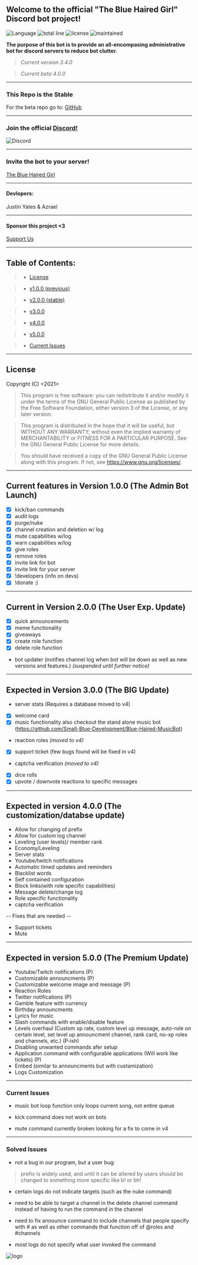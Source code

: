 ## Welcome to the official "The Blue Haired Girl" Discord bot project!

![Language](https://img.shields.io/github/languages/top/justinyates887/blue-haired-girl-bot?color=yellow)
![total line](https://img.shields.io/tokei/lines/github/justinyates887/blue-haired-girl-bot)
![license](https://img.shields.io/badge/License-GNU-blueviolet)
![maintained](https://img.shields.io/maintenance/yes/2021)

**The purpose of this bot is to provide an all-encompasing administrative bot for discord servers to reduce bot clutter.**

> *Current version 3.4.0*

> *Current beta 4.0.0*

---------------------------------------------------------------------------------------------------------------------------

### This Repo is the Stable

For the beta repo go to: [GitHub](https://github.com/justinyates887/BHG-BETA)

---------------------------------------------------------------------------------------------------------------------------

### Join the official [Discord!](https://discord.gg/tb4mZWtXC8)
![Discord](https://img.shields.io/discord/795324515034726410?color=blue)

---------------------------------------------------------------------------------------------------------------------------

### Invite the bot to your server!
[The Blue Haired Girl](https://discord.com/api/oauth2/authorize?client_id=794674548875460649&permissions=8&scope=bot)

---------------------------------------------------------------------------------------------------------------------------

#### **Devlopers:**

Justin Yates & Azrael

---------------------------------------------------------------------------------------------------------------------------

#### Sponsor this project <3
[Support Us](https://www.patreon.com/smallblue)


---------------------------------------------------------------------------------------------------------------------------

## Table of Contents:

> - [License](#license)

> - [v1.0.0 (previous)](#v1)

> - [v2.0.0 (stable)](#v2)

> - [v3.0.0](#v3)

> - [v4.0.0](#v4)

> - [v5.0.0](#v5)

> - [Current Issues](#current-issues)

---------------------------------------------------------------------------------------------------------------------------

## <a name="license"></a>License

Copyright (C) <2021>
> This program is free software: you can redistribute it and/or modify
it under the terms of the GNU General Public License as published by
the Free Software Foundation, either version 3 of the License, or
any later version.

> This program is distributed in the hope that it will be useful,
but WITHOUT ANY WARRANTY; without even the implied warranty of
MERCHANTABILITY or FITNESS FOR A PARTICULAR PURPOSE.  See the
GNU General Public License for more details.

> You should have received a copy of the GNU General Public License
along with this program.  If not, see <https://www.gnu.org/licenses/>.

---------------------------------------------------------------------------------------------------------------------------

## <a name="v1"></a>Current features in Version 1.0.0 (The Admin Bot Launch)

- [x] kick/ban commands
- [x] audit logs
- [x] purge/nuke
- [x] channel creation and deletion w/ log
- [x] mute capabilities w/log
- [x] warn capabilities w/log
- [x] give roles 
- [x] remove roles
- [x] invite link for bot
- [x] invite link for your server
- [x] !developers (info on devs)
- [x] !donate :)

---------------------------------------------------------------------------------------------------------------------------

## <a name="v2"></a>Current in Version 2.0.0 (The User Exp. Update)

- [x] quick announcements
- [x] meme functionality
- [x] giveaways
- [x] create role function
- [x] delete role function
- bot updater (notifies channel log when bot will be down as well as new versions and features.) *(suspended until further notice)*

---------------------------------------------------------------------------------------------------------------------------

## <a name="v3"></a>Expected in Version 3.0.0 (The BIG Update)

- server stats (Requires a database moved to v4)
- [X] welcome card
- [x] music functionality also checkout the stand alone music bot (https://github.com/Small-Blue-Development/Blue-Haired-MusicBot)
- reaction roles *(moved to v4)*
- [x] support ticket (few bugs found will be fixed in v4)
- captcha verification *(moved to v4)*
- [x] dice rolls
- [x] upvote / downvote reactions to specific messages

---------------------------------------------------------------------------------------------------------------------------

## <a name="v4"></a>Expected in version 4.0.0 (The customization/databse update)
- Allow for changing of prefix
- Allow for custom log channel
- Leveling (user levels)/ member rank
- Economy/Leveling
- Server stats
- Youtube/twitch notifications
- Automatic timed updates and reminders
- Blacklist words
- Self contained configuration
- Block links(with role specific capabilities)
- Message delete/change log
- Role specific functionality
- captcha verification


--  Fixes that are needed  --
- Support tickets
- Mute 

---------------------------------------------------------------------------------------------------------------------------

## <a name="v5"></a>Expected in version 5.0.0 (The Premium Update)
- Youtube/Twitch notifications (P)
- Customizable announcments (P)
- Customizable welcome image and message (P)
- Reaction Roles 
- Twitter notifications (P)
- Gamble feature with currency
- Birthday announcments
- Lyrics for music
- Slash commands with enable/disable feature
- Levels overhaul (Custom xp rate, custom level up message, auto-role on certain level, set level up announcment channel, rank card, no-xp roles and channels, etc.) (P-ish)
- Disabling unwanted commands afer setup
- Application command with configurable applications (Will work like tickets) (P)
- Embed (similar to announcments but with custamization)
- Logs Customization

---------------------------------------------------------------------------------------------------------------------------
### <a name="current-issues"></a>Current Issues

- music bot loop function only loops current song, not entire queue

- kick command does not work on bots

- mute command currently broken looking for a fix to come in v4

---------------------------------------------------------------------------------------------------------------------------

### <a name="solved-issues"></a>Solved Issues

- not a bug in our program, but a user bug:

> prefix is widely used, and until it can be altered by users should be changed to something more specific like b! or bh!

- certain logs do not indicate targets (such as the nuke command)

- need to be able to target a channel in the delete channel command instead of having to run the command in the channel

- need to fix announce command to include channels that people specify with # as well as other commands that function off of @roles and #channels

- most logs do not specify what user invoked the command

![logo](./BlueHairedGirl.png)
